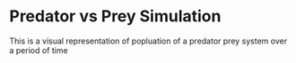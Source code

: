 # Predator vs Prey Simulation
This is a visual representation of popluation of a predator prey system over a period of time
